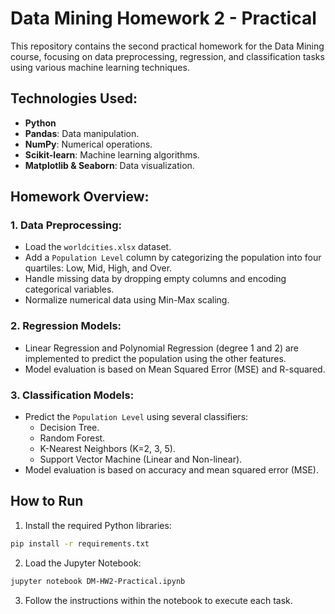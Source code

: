 
# Data Mining Homework 2 - Practical

This repository contains the second practical homework for the Data Mining course, focusing on data preprocessing, regression, and classification tasks using various machine learning techniques.

## Technologies Used:
- **Python**
- **Pandas**: Data manipulation.
- **NumPy**: Numerical operations.
- **Scikit-learn**: Machine learning algorithms.
- **Matplotlib & Seaborn**: Data visualization.

## Homework Overview:
### 1. Data Preprocessing:
- Load the `worldcities.xlsx` dataset.
- Add a `Population Level` column by categorizing the population into four quartiles: Low, Mid, High, and Over.
- Handle missing data by dropping empty columns and encoding categorical variables.
- Normalize numerical data using Min-Max scaling.

### 2. Regression Models:
- Linear Regression and Polynomial Regression (degree 1 and 2) are implemented to predict the population using the other features.
- Model evaluation is based on Mean Squared Error (MSE) and R-squared.

### 3. Classification Models:
- Predict the `Population Level` using several classifiers:
  - Decision Tree.
  - Random Forest.
  - K-Nearest Neighbors (K=2, 3, 5).
  - Support Vector Machine (Linear and Non-linear).
- Model evaluation is based on accuracy and mean squared error (MSE).

## How to Run
1. Install the required Python libraries:

```bash
pip install -r requirements.txt
```

2. Load the Jupyter Notebook:

```bash
jupyter notebook DM-HW2-Practical.ipynb
```

3. Follow the instructions within the notebook to execute each task.
